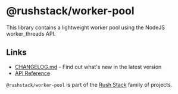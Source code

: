# @rushstack/worker-pool

This library contains a lightweight worker pool using the NodeJS worker_threads API.

## Links

- [CHANGELOG.md](
  https://github.com/microsoft/rushstack/blob/main/libraries/worker-pool/CHANGELOG.md) - Find
  out what's new in the latest version
- [API Reference](https://rushstack.io/pages/api/worker-pool/)

`@rushstack/worker-pool` is part of the [Rush Stack](https://rushstack.io/) family of projects.
